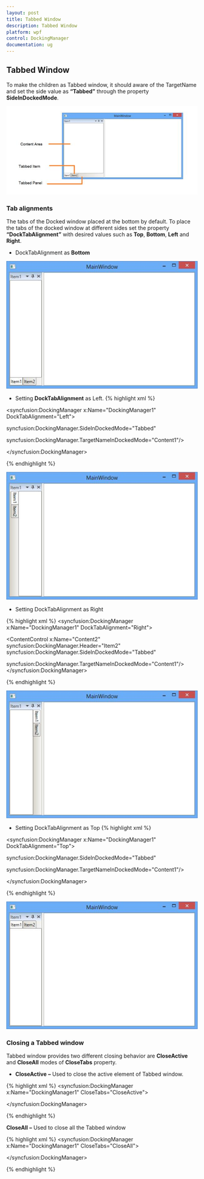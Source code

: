 ```yaml
---
layout: post
title: Tabbed Window
description: Tabbed Window
platform: wpf
control: DockingManager
documentation: ug
---
```

## Tabbed Window

To make the children as Tabbed window, it should aware of the TargetName and set the side value as **“Tabbed”** through the property **SideInDockedMode**.

![](TabbedWindow_images/TabbedWindow_img1.jpeg)


###  Tab alignments

The tabs of the Docked window placed at the bottom by default. To place the tabs of the docked window at different sides set the property **“DockTabAlignment”** with desired values such as **Top**, **Bottom**, **Left** and **Right**. 

* DockTabAlignment as **Bottom**

![](TabbedWindow_images/TabbedWindow_img2.jpeg)


* Setting **DockTabAlignment** as Left.
{% highlight xml %}

<syncfusion:DockingManager x:Name="DockingManager1" DockTabAlignment="Left">

<ContentControl  x:Name="Content1" syncfusion:DockingManager.Header="Item1" /> <ContentControl x:Name="Content2" syncfusion:DockingManager.Header="Item2"/>                                      syncfusion:DockingManager.SideInDockedMode="Tabbed"

syncfusion:DockingManager.TargetNameInDockedMode="Content1"/> 

</syncfusion:DockingManager>



{% endhighlight %}

![](TabbedWindow_images/TabbedWindow_img3.jpeg)


* Setting DockTabAlignment as Right

{% highlight xml %}
<syncfusion:DockingManager x:Name="DockingManager1" DockTabAlignment="Right">

<ContentControl  x:Name="Content1" syncfusion:DockingManager.Header="Item1"/>  

<ContentControl x:Name="Content2" syncfusion:DockingManager.Header="Item2"                                       syncfusion:DockingManager.SideInDockedMode="Tabbed"

syncfusion:DockingManager.TargetNameInDockedMode="Content1"/>                                                                                                   </syncfusion:DockingManager>



{% endhighlight %}



![](TabbedWindow_images/TabbedWindow_img4.jpeg)


* Setting DockTabAlignment as Top
{% highlight xml %}

<syncfusion:DockingManager x:Name="DockingManager1" DockTabAlignment="Top">

<ContentControl  x:Name="Content1" syncfusion:DockingManager.Header="Item1"/> 

<ContentControl x:Name="Content2" syncfusion:DockingManager.Header="Item2"/>                                      syncfusion:DockingManager.SideInDockedMode="Tabbed"

syncfusion:DockingManager.TargetNameInDockedMode="Content1"/>  

</syncfusion:DockingManager>



{% endhighlight %}

![](TabbedWindow_images/TabbedWindow_img5.jpeg)


### Closing a Tabbed window

Tabbed window provides two different closing behavior are **CloseActive** and **CloseAll** modes of   **CloseTabs** property.

* **CloseActive** **–** Used to close the active element of Tabbed window.

{% highlight xml %}
<syncfusion:DockingManager x:Name="DockingManager1" CloseTabs="CloseActive">

<ContentControl x:Name="Content1" syncfusion:DockingManager.Header="Item1"/>  

<ContentControl x:Name="Content2" syncfusion:DockingManager.Header="Item2"                                    syncfusion:DockingManager.SideInDockedMode="Tabbed"                                      syncfusion:DockingManager.TargetNameInDockedMode="Content1"/>  

<ContentControl x:Name="Content3" syncfusion:DockingManager.Header="Item3"                                       syncfusion:DockingManager.SideInDockedMode="Tabbed"                                       syncfusion:DockingManager.TargetNameInDockedMode="Content1"/>                         

</syncfusion:DockingManager>



{% endhighlight %}

 **CloseAll** **–** Used to close all the Tabbed window

{% highlight xml %}
<syncfusion:DockingManager x:Name="DockingManager1" CloseTabs="CloseAll">

<ContentControl x:Name="Content1" syncfusion:DockingManager.Header="Item1"/>  

<ContentControl x:Name="Content2" syncfusion:DockingManager.Header="Item2"                                    syncfusion:DockingManager.SideInDockedMode="Tabbed"                                      syncfusion:DockingManager.TargetNameInDockedMode="Content1"/>  

<ContentControl x:Name="Content3" syncfusion:DockingManager.Header="Item3"                                       syncfusion:DockingManager.SideInDockedMode="Tabbed"                                       syncfusion:DockingManager.TargetNameInDockedMode="Content1"/>                         

</syncfusion:DockingManager>



{% endhighlight %}
